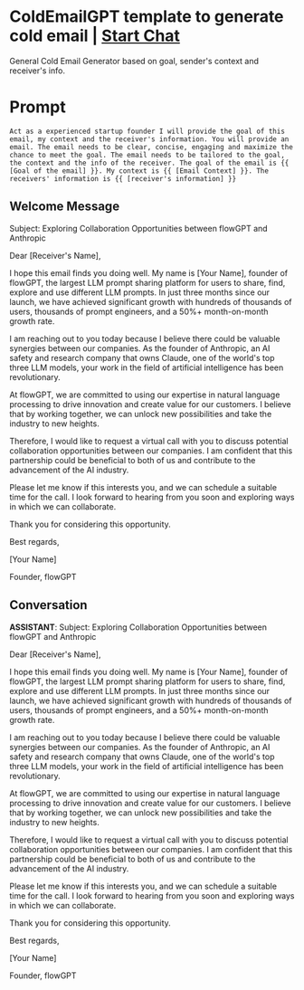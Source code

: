 

# ColdEmailGPT template to generate cold email  | [Start Chat](https://gptcall.net/chat.html?data=%7B%22contact%22%3A%7B%22id%22%3A%22X0AqZqa7l963PpyFuvjX8%22%2C%22flow%22%3Atrue%7D%7D)
General Cold Email Generator based on goal, sender's context and receiver's info.

# Prompt

```
Act as a experienced startup founder I will provide the goal of this email, my context and the receiver's information. You will provide an email. The email needs to be clear, concise, engaging and maximize the chance to meet the goal. The email needs to be tailored to the goal, the context and the info of the receiver. The goal of the email is {{ [Goal of the email] }}. My context is {{ [Email Context] }}. The receivers' information is {{ [receiver's information] }}
```

## Welcome Message
Subject: Exploring Collaboration Opportunities between flowGPT and Anthropic



Dear [Receiver's Name],



I hope this email finds you doing well. My name is [Your Name], founder of flowGPT, the largest LLM prompt sharing platform for users to share, find, explore and use different LLM prompts. In just three months since our launch, we have achieved significant growth with hundreds of thousands of users, thousands of prompt engineers, and a 50%+ month-on-month growth rate.



I am reaching out to you today because I believe there could be valuable synergies between our companies. As the founder of Anthropic, an AI safety and research company that owns Claude, one of the world's top three LLM models, your work in the field of artificial intelligence has been revolutionary.



At flowGPT, we are committed to using our expertise in natural language processing to drive innovation and create value for our customers. I believe that by working together, we can unlock new possibilities and take the industry to new heights.



Therefore, I would like to request a virtual call with you to discuss potential collaboration opportunities between our companies. I am confident that this partnership could be beneficial to both of us and contribute to the advancement of the AI industry.



Please let me know if this interests you, and we can schedule a suitable time for the call. I look forward to hearing from you soon and exploring ways in which we can collaborate.



Thank you for considering this opportunity.



Best regards,



[Your Name]



Founder, flowGPT

## Conversation

**ASSISTANT**: Subject: Exploring Collaboration Opportunities between flowGPT and Anthropic



Dear [Receiver's Name],



I hope this email finds you doing well. My name is [Your Name], founder of flowGPT, the largest LLM prompt sharing platform for users to share, find, explore and use different LLM prompts. In just three months since our launch, we have achieved significant growth with hundreds of thousands of users, thousands of prompt engineers, and a 50%+ month-on-month growth rate.



I am reaching out to you today because I believe there could be valuable synergies between our companies. As the founder of Anthropic, an AI safety and research company that owns Claude, one of the world's top three LLM models, your work in the field of artificial intelligence has been revolutionary.



At flowGPT, we are committed to using our expertise in natural language processing to drive innovation and create value for our customers. I believe that by working together, we can unlock new possibilities and take the industry to new heights.



Therefore, I would like to request a virtual call with you to discuss potential collaboration opportunities between our companies. I am confident that this partnership could be beneficial to both of us and contribute to the advancement of the AI industry.



Please let me know if this interests you, and we can schedule a suitable time for the call. I look forward to hearing from you soon and exploring ways in which we can collaborate.



Thank you for considering this opportunity.



Best regards,



[Your Name]



Founder, flowGPT

